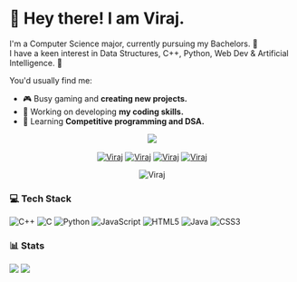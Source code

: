 # 👋 Hey there! I am Viraj.
I'm a Computer Science major, currently pursuing my Bachelors. 📖<br>I have a keen interest in Data Structures, C++, Python, Web Dev & Artificial Intelligence. 🤖<br>

You'd usually find me:
- 🎮 Busy gaming and **creating new projects.**
- 🔭 Working on developing **my coding skills.**
- 🌱 Learning **Competitive programming and DSA.**

<p align="center">
   <img align="center" src="https://github-readme-streak-stats.herokuapp.com/?user=virajp4&theme=dark&hide_border=false"/>
</p>

<p align="center">
<a href="https://www.linkedin.com/in/virajpatel4" target="_blank"><img align="center" src="https://img.shields.io/badge/-LinkedIn-0e76a8?style=flat-square&logo=Linkedin&logoColor=white" alt="Viraj" /></a>
<a href="https://instagram.com/viraj.patel4" target="_blank"><img align="center" src="https://img.shields.io/badge/Instagram-%23E4405F.svg?logo=Instagram&logoColor=white" alt="Viraj" /></a>
<a href="https://github.com/virajp4" target="_blank"><img align="center" src="https://img.shields.io/badge/Website-3b5998?style=flat-square&logo=google-chrome&logoColor=white" alt="Viraj" /></a>
<a href="mailto:viraj.patel482@gmail.com" target="_blank"><img align="center" src="https://img.shields.io/badge/-Gmail-EA4335?style=flat-square&logo=Gmail&logoColor=white" alt="Viraj" /></a>
<p align="center"> <img src="https://visitcount.itsvg.in/api?id=virajp4&icon=1&color=1" alt="Viraj" />
</p>

### 💻 Tech Stack
![C++](https://img.shields.io/badge/c++-%2300599C.svg?style=for-the-badge&logo=c%2B%2B&logoColor=white) ![C](https://img.shields.io/badge/c-%2300599C.svg?style=for-the-badge&logo=c&logoColor=white) ![Python](https://img.shields.io/badge/python-3670A0?style=for-the-badge&logo=python&logoColor=ffdd54) ![JavaScript](https://img.shields.io/badge/javascript-%23323330.svg?style=for-the-badge&logo=javascript&logoColor=%23F7DF1E) ![HTML5](https://img.shields.io/badge/html5-%23E34F26.svg?style=for-the-badge&logo=html5&logoColor=white) ![Java](https://img.shields.io/badge/java-%23ED8B00.svg?style=for-the-badge&logo=java&logoColor=white) ![CSS3](https://img.shields.io/badge/css3-%231572B6.svg?style=for-the-badge&logo=css3&logoColor=white)

### 📊 Stats
![](https://github-readme-stats.vercel.app/api?username=virajp4&theme=radical&hide_border=false&include_all_commits=true&count_private=false)
![](https://github-readme-stats.vercel.app/api/top-langs/?username=virajp4&theme=radical&hide_border=false&include_all_commits=true&count_private=false&layout=compact)
<br>
  
<!-- Proudly created with GPRM ( https://gprm.itsvg.in ) -->

